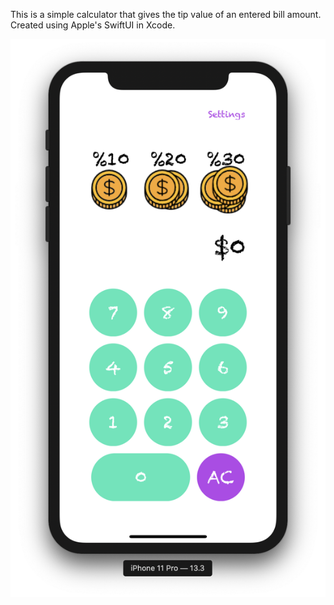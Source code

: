 This is a simple calculator that gives the tip value of an entered bill amount.<br />
Created using Apple's SwiftUI in Xcode.


![iPhone 11 Pro](iPhone-11-Pro.png)
